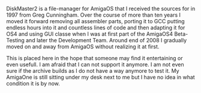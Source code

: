 DiskMaster2 is a file-manager for AmigaOS that I received the sources for in 1997 from Greg Cunningham.
Over the course of more than ten years I moved it forward removing all assembler parts, porting it to GCC putting endless hours into it and countless lines of code and then adapting it for OS4 and using GUI classe when I was at first part of the AmigaOS4 Beta-Testing and later the Development Team.
Around end of 2008 I gradually moved on and away from AmigaOS without realizing it at first.

This is placed here in the hope that someone may find it entertaining or even usefull.
I am afraid that I can not support it anymore.
I am not even sure if the archive builds as I do not have a way anymore to test it.
My AmigaOne is still sitting under my desk next to me but I have no idea in what condition it is by now.
